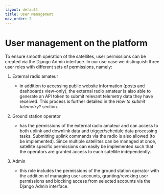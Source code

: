 ```yaml
---
layout: default
title: User Management
nav_order: 2
---
```


# User management on the platform

To ensure smooth operation of the satellites, user permissions can be created via the Django Admin interface. In our use case we distinguish three user roles with different sets of permissions, namely:

1. External radio amateur

   - in addition to accessing public website information (posts and dashboards view-only), the external radio amateur is also able to generate an API token to submit relevant telemetry data they have received. This process is further detailed in the *How to submit telemetry?* section.

2. Ground station operator

   - has the permissions of the external radio amateur and can access to both uplink and downlink data and trigger/schedule data processing tasks. Submitting uplink commands via the radio is also allowed (to be implemented). Since multiple satellites can be managed at once, satellite specific permissions can easily be implemented such that the operators are granted access to each satellite independently.

3. Admin

   - this role includes the permissions of the ground station operator with the addition of managing user accounts, granting/revoking user permissions and blocking access from selected accounts via the Django Admin interface.

